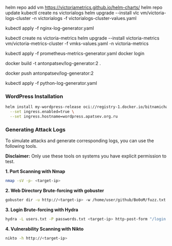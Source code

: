 helm repo add vm https://victoriametrics.github.io/helm-charts/
helm repo update
kubectl create ns victorialogs
helm upgrade --install vlc vm/victoria-logs-cluster -n victorialogs -f victorialogs-cluster-values.yaml

kubectl apply -f nginx-log-generator.yaml

kubectl create ns victoria-metrics
helm upgrade --install victoria-metrics vm/victoria-metrics-cluster -f vmks-values.yaml -n victoria-metrics

kubectl apply -f prometheus-metrics-generator.yaml
docker login

docker build -t antonpatsev/log-generator:2 .

docker push antonpatsev/log-generator:2

kubectl apply -f python-log-generator.yaml


### WordPress Installation

```bash
helm install my-wordpress-release oci://registry-1.docker.io/bitnamicharts/wordpress \
  --set ingress.enabled=true \
  --set ingress.hostname=wordpress.apatsev.org.ru
```


### Generating Attack Logs

To simulate attacks and generate corresponding logs, you can use the following tools.

**Disclaimer:** Only use these tools on systems you have explicit permission to test.

**1. Port Scanning with Nmap**

```bash
nmap -sV -p- <target-ip>
```

**2. Web Directory Brute-forcing with gobuster**

```bash
gobuster dir -u http://<target-ip> -w /home/user/github/Bo0oM/fuzz.txt
```

**3. Login Brute-forcing with Hydra**

```bash
hydra -L users.txt -P passwords.txt <target-ip> http-post-form "/login.php:username=^USER^&password=^PASS^:F=Invalid"
```

**4. Vulnerability Scanning with Nikto**

```bash
nikto -h http://<target-ip>
```

